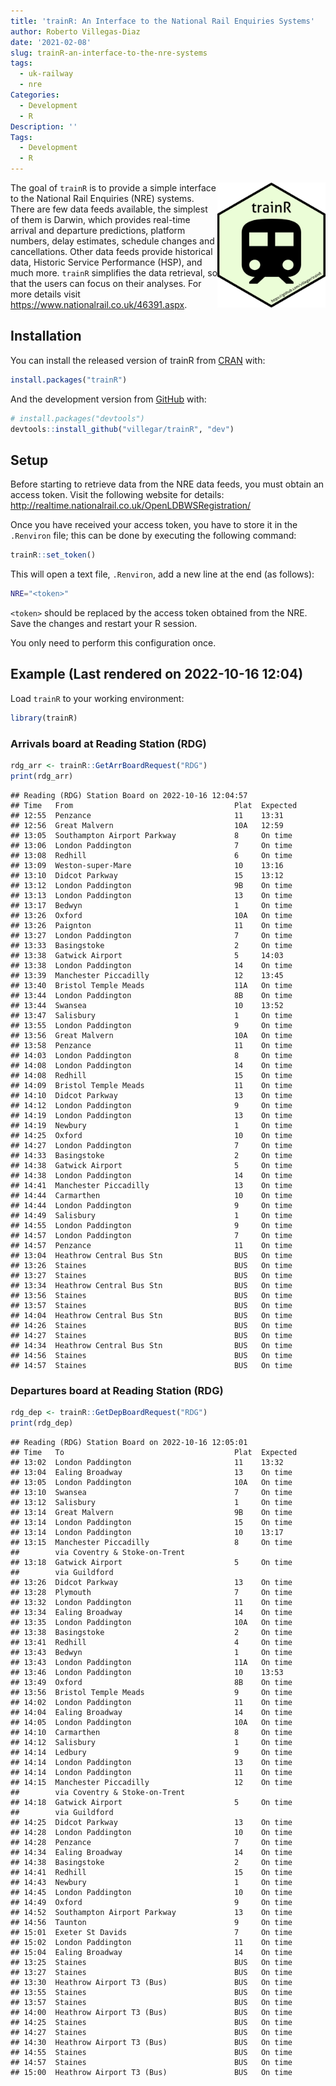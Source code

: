 ```yaml
---
title: 'trainR: An Interface to the National Rail Enquiries Systems'
author: Roberto Villegas-Diaz
date: '2021-02-08'
slug: trainR-an-interface-to-the-nre-systems
tags:
  - uk-railway
  - nre
Categories:
  - Development
  - R
Description: ''
Tags:
  - Development
  - R
---
```


<img src="https://raw.githubusercontent.com/villegar/trainR/main/inst/images/logo.png" alt="logo" align="right" height=200px/>

The goal of `trainR` is to provide a simple interface to the 
National Rail Enquiries (NRE) systems. There are few data feeds 
available, the simplest of them is Darwin, which provides real-time 
arrival and departure predictions, platform numbers, delay estimates, 
schedule changes and cancellations. Other data feeds provide historical 
data, Historic Service Performance (HSP), and much more. `trainR` 
simplifies the data retrieval, so that the users can focus on their 
analyses. For more details visit 
https://www.nationalrail.co.uk/46391.aspx.

## Installation

You can install the released version of trainR from [CRAN](https://CRAN.R-project.org) with:

``` r
install.packages("trainR")
```

And the development version from [GitHub](https://github.com/) with:

``` r
# install.packages("devtools")
devtools::install_github("villegar/trainR", "dev")
```

## Setup
Before starting to retrieve data from the NRE data feeds, you must obtain an access token. 
Visit the following website for details: http://realtime.nationalrail.co.uk/OpenLDBWSRegistration/

Once you have received your access token, you have to store it in the `.Renviron` file; this can be 
done by executing the following command:


```r
trainR::set_token()
```

This will open a text file, `.Renviron`, add a new line at the end (as follows):

```bash
NRE="<token>"
```

`<token>` should be replaced by the access token obtained from the NRE. Save the changes and restart 
your R session.

You only need to perform this configuration once.

## Example (Last rendered on 2022-10-16 12:04)

Load `trainR` to your working environment:

```r
library(trainR)
```

### Arrivals board at Reading Station (RDG)


```r
rdg_arr <- trainR::GetArrBoardRequest("RDG")
print(rdg_arr)
```

```
## Reading (RDG) Station Board on 2022-10-16 12:04:57
## Time   From                                    Plat  Expected
## 12:55  Penzance                                11    13:31
## 12:56  Great Malvern                           10A   12:59
## 13:05  Southampton Airport Parkway             8     On time
## 13:06  London Paddington                       7     On time
## 13:08  Redhill                                 6     On time
## 13:09  Weston-super-Mare                       10    13:16
## 13:10  Didcot Parkway                          15    13:12
## 13:12  London Paddington                       9B    On time
## 13:13  London Paddington                       13    On time
## 13:17  Bedwyn                                  1     On time
## 13:26  Oxford                                  10A   On time
## 13:26  Paignton                                11    On time
## 13:27  London Paddington                       7     On time
## 13:33  Basingstoke                             2     On time
## 13:38  Gatwick Airport                         5     14:03
## 13:38  London Paddington                       14    On time
## 13:39  Manchester Piccadilly                   12    13:45
## 13:40  Bristol Temple Meads                    11A   On time
## 13:44  London Paddington                       8B    On time
## 13:44  Swansea                                 10    13:52
## 13:47  Salisbury                               1     On time
## 13:55  London Paddington                       9     On time
## 13:56  Great Malvern                           10A   On time
## 13:58  Penzance                                11    On time
## 14:03  London Paddington                       8     On time
## 14:08  London Paddington                       14    On time
## 14:08  Redhill                                 15    On time
## 14:09  Bristol Temple Meads                    11    On time
## 14:10  Didcot Parkway                          13    On time
## 14:12  London Paddington                       9     On time
## 14:19  London Paddington                       13    On time
## 14:19  Newbury                                 1     On time
## 14:25  Oxford                                  10    On time
## 14:27  London Paddington                       7     On time
## 14:33  Basingstoke                             2     On time
## 14:38  Gatwick Airport                         5     On time
## 14:38  London Paddington                       14    On time
## 14:41  Manchester Piccadilly                   13    On time
## 14:44  Carmarthen                              10    On time
## 14:44  London Paddington                       9     On time
## 14:49  Salisbury                               1     On time
## 14:55  London Paddington                       9     On time
## 14:57  London Paddington                       7     On time
## 14:57  Penzance                                11    On time
## 13:04  Heathrow Central Bus Stn                BUS   On time
## 13:26  Staines                                 BUS   On time
## 13:27  Staines                                 BUS   On time
## 13:34  Heathrow Central Bus Stn                BUS   On time
## 13:56  Staines                                 BUS   On time
## 13:57  Staines                                 BUS   On time
## 14:04  Heathrow Central Bus Stn                BUS   On time
## 14:26  Staines                                 BUS   On time
## 14:27  Staines                                 BUS   On time
## 14:34  Heathrow Central Bus Stn                BUS   On time
## 14:56  Staines                                 BUS   On time
## 14:57  Staines                                 BUS   On time
```

### Departures board at Reading Station (RDG)


```r
rdg_dep <- trainR::GetDepBoardRequest("RDG")
print(rdg_dep)
```

```
## Reading (RDG) Station Board on 2022-10-16 12:05:01
## Time   To                                      Plat  Expected
## 13:02  London Paddington                       11    13:32
## 13:04  Ealing Broadway                         13    On time
## 13:05  London Paddington                       10A   On time
## 13:10  Swansea                                 7     On time
## 13:12  Salisbury                               1     On time
## 13:14  Great Malvern                           9B    On time
## 13:14  London Paddington                       15    On time
## 13:14  London Paddington                       10    13:17
## 13:15  Manchester Piccadilly                   8     On time
##        via Coventry & Stoke-on-Trent           
## 13:18  Gatwick Airport                         5     On time
##        via Guildford                           
## 13:26  Didcot Parkway                          13    On time
## 13:28  Plymouth                                7     On time
## 13:32  London Paddington                       11    On time
## 13:34  Ealing Broadway                         14    On time
## 13:35  London Paddington                       10A   On time
## 13:38  Basingstoke                             2     On time
## 13:41  Redhill                                 4     On time
## 13:43  Bedwyn                                  1     On time
## 13:43  London Paddington                       11A   On time
## 13:46  London Paddington                       10    13:53
## 13:49  Oxford                                  8B    On time
## 13:56  Bristol Temple Meads                    9     On time
## 14:02  London Paddington                       11    On time
## 14:04  Ealing Broadway                         14    On time
## 14:05  London Paddington                       10A   On time
## 14:10  Carmarthen                              8     On time
## 14:12  Salisbury                               1     On time
## 14:14  Ledbury                                 9     On time
## 14:14  London Paddington                       13    On time
## 14:14  London Paddington                       11    On time
## 14:15  Manchester Piccadilly                   12    On time
##        via Coventry & Stoke-on-Trent           
## 14:18  Gatwick Airport                         5     On time
##        via Guildford                           
## 14:25  Didcot Parkway                          13    On time
## 14:28  London Paddington                       10    On time
## 14:28  Penzance                                7     On time
## 14:34  Ealing Broadway                         14    On time
## 14:38  Basingstoke                             2     On time
## 14:41  Redhill                                 15    On time
## 14:43  Newbury                                 1     On time
## 14:45  London Paddington                       10    On time
## 14:49  Oxford                                  9     On time
## 14:52  Southampton Airport Parkway             13    On time
## 14:56  Taunton                                 9     On time
## 15:01  Exeter St Davids                        7     On time
## 15:02  London Paddington                       11    On time
## 15:04  Ealing Broadway                         14    On time
## 13:25  Staines                                 BUS   On time
## 13:27  Staines                                 BUS   On time
## 13:30  Heathrow Airport T3 (Bus)               BUS   On time
## 13:55  Staines                                 BUS   On time
## 13:57  Staines                                 BUS   On time
## 14:00  Heathrow Airport T3 (Bus)               BUS   On time
## 14:25  Staines                                 BUS   On time
## 14:27  Staines                                 BUS   On time
## 14:30  Heathrow Airport T3 (Bus)               BUS   On time
## 14:55  Staines                                 BUS   On time
## 14:57  Staines                                 BUS   On time
## 15:00  Heathrow Airport T3 (Bus)               BUS   On time
```
